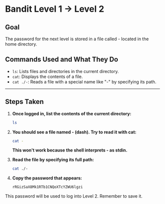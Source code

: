 # Bandit Level 1 → Level 2
## Goal
The password for the next level is stored in a file called - located in the home directory.

## Commands Used and What They Do
- `ls`: Lists files and directories in the current directory.
- `cat`: Displays the contents of a file.
- `cat ./-`: Reads a file with a special name like "-" by specifying its path.
---
## Steps Taken
1. **Once logged in, list the contents of the current directory:**
   ```bash
   ls
   ```

2. **You should see a file named - (dash). Try to read it with cat:**
   ```bash
   cat -
   ```
   **This won't work because the shell interprets - as stdin.**

3. **Read the file by specifying its full path:**
   ```bash
   cat ./-
   ```

4. **Copy the password that appears:**
   ```
   rRGizSaX8Mk1RTb1CNQoXTcYZWU6lgzi
   ```

This password will be used to log into Level 2. Remember to save it.
